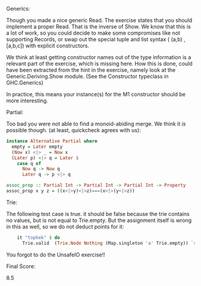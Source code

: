 

Generics:

Though you made a nice generic Read.  The exercise states that you
should implement a proper Read. That is the inverse of Show. 
We know that this is a lot of work, so you could decide to make
some compromises like not supporting Records, or swap out the
special tuple and list syntax ( (a,b) , [a,b,c]) with explicit
constructors.

We think at least getting constructor names out of the type information
is a relevant part of the exercise, which is missing here. How this
is done, could have been extracted from the hint in the exercise,
namely look at the Generic.Deriving.Show module.  (See the
Constructor typeclass in GHC.Generics)

In practice, this means your instance(s) for the M1 constructor
should be more interesting.


Partial:

Too bad you were not able to find a monoid-abiding merge. We think
it _is_ possible though. (at least, quickcheck agrees with us):


```haskell
instance Alternative Partial where
  empty = Later empty
  (Now x) <|> _ = Now x
  (Later p) <|> q = Later $
    case q of
      Now q -> Now q
      Later q -> p <|> q

assoc_prop :: Partial Int -> Partial Int -> Partial Int -> Property
assoc_prop x y z = ((x<|>y)<|>z)===(x<|>(y<|>z))
```

Trie:

The following test case is true. it should be false because the trie contains
no values, but is not equal to Trie.empty. But the assignment itself is wrong
in this as well, so we do not deduct points for it:

```haskell
    it "topkek" $ do
      Trie.valid  (Trie.Node Nothing (Map.singleton 'a' Trie.empty)) `shouldBe` True
```


You forgot to do the UnsafeIO exercise!!


Final Score:

8.5
